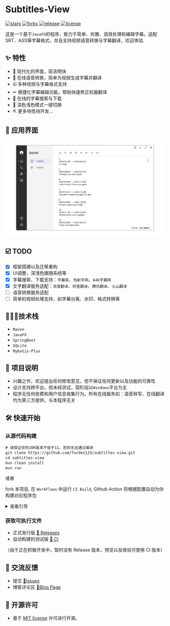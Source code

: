 # Subtitles-View

[![stars](https://img.shields.io/github/stars/fordes123/Subtitles-View?color=%23e74c3c)]()
[![forks](https://img.shields.io/github/forks/fordes123/Subtitles-View?color=%232ecc71)]()
[![release](https://img.shields.io/github/v/release/fordes123/Subtitles-View.svg)](https://github.com/fordes123/Subtitles-View/releases)
[![license](https://img.shields.io/github/license/fordes123/Subtitles-View?color=%239b59b6)](https://opensource.org/licenses/MIT)
&nbsp;

这是一个基于`JavaFX`的程序，致力于简单、优雅、高效处理和编辑字幕。适配SRT、ASS等字幕格式，并且支持视频语音转换与字幕翻译，欢迎体验.


## ✨ 特性

- 🎁 现代化的界面，简洁明快
- 🦄 在线语音转换，简单为视频生成字幕并翻译
- ☑️ 多种视频与字幕格式支持
- ✏ 便捷化字幕编辑功能，帮助快速修正机器翻译
- 🎯 在线的字幕搜索与下载
- 🎈 深色浅色模式一键切换
- ⛏ 更多特性待开发...

## 🎉 应用界面

![浅色模式](./screenshot/home.png "⚠️界面可能已经更新，请以具体程序为准")

## ☑️ TODO

- [x] 框架搭建以及迁移重构
- [x] UI调整，深浅色跟随系统等
- [x] 字幕搜索、下载支持：`字幕库`、`伪射手网`、`A4k字幕网`
- [x] 文字翻译服务适配：`百度翻译`、`阿里翻译`、`腾讯翻译`、`火山翻译`
- [ ] 语音转换服务适配
- [ ] 简单的视频处理支持，如字幕分离、水印、格式转换等

## 🧑🏻‍🔧技术栈

- `Maven`
- `JavaFX`
- `SpringBoot`
- `SQLite`
- `Mybatis-Plus`

## 📢 项目说明

- 兴趣之作，欢迎提出任何修改意见，但不保证任何更新以及功能的可靠性
- 设计支持跨平台，但未经测试，现阶段以`Windows`平台为主
- 程序无任何收费和用户信息收集行为。所有在线服务如：语音转写、在线翻译均为第三方提供，与本程序无关

## 🛠 快速开始

### 从源代码构建

```shell
# 请保证你的JDK版本不低于11，否则无法通过编译
git clone https://github.com/fordes123/subtitles-view.git
cd subtitles-view
mvn clean install
mvn run
```

或者

fork 本项目, 在 `WorkFlows` 中运行 `CI Build`, Github Action 将根据配置自动为你构建对应程序包
<details>
<summary>查看引导</summary>
<img src="./screenshot/action.png" alt="">
</details>

### 获取可执行文件

- 正式发行版 [🚀 Releases](https://github.com/fordes123/Subtitles-View/releases/)
- 自动构建的测试版 [🤖 CI](https://github.com/fordes123/subtitles-view/actions)

（由于正在积极开发中，暂时没有 Release 版本，预览以及体验可使用 CI 版本）

## 🤝 交流反馈

- 提交 [📌Issues](https://github.com/fordes123/Subtitles-View/issues)
- 博客评论区 [📌Blog Page](https://blog.fordes.top/archives/subtitles-view.html)

## 📜 开源许可

- 基于 [MIT license](https://opensource.org/licenses/MIT) 许可进行开源。
